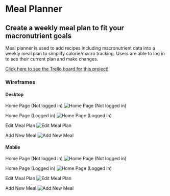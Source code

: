 # Meal Planner

## Create a weekly meal plan to fit your macronutrient goals

Meal planner is used to add recipes including macronutrient data into a weekly meal plan to simplify calorie/macro tracking.
Users are able to log in to see their current plan and make changes.

[Click here to see the Trello board for this project!](https://trello.com/b/tFmgm0pU/meal-planner-app)

### Wireframes

#### Desktop

Home Page (Not logged in)
![Home Page (Not logged in)](docs/wireframes/homepage-not-logged-in.png)

Home Page (Logged in)
![Home Page (Logged in)](docs/wireframes/homepage-logged-in.png)

Edit Meal Plan
![Edit Meal Plan](docs/wireframes/edit-meal-plan.png)

Add New Meal
![Add New Meal](docs/wireframes/new-meal.png)

#### Mobile

Home Page (Not logged in)
![Home Page (Not logged in)](docs/wireframes/mobile-homepage-not-logged-in.png)

Home Page (Logged in)
![Home Page (Logged in)](docs/wireframes/mobile-homepage-logged-in.png)

Edit Meal Plan
![Edit Meal Plan](docs/wireframes/mobile-edit-meal-plan.png)

Add New Meal
![Add New Meal](docs/wireframes/mobile-new-meal.png)